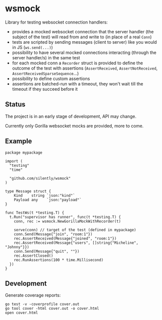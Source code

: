 # wsmock

Library for testing websocket connection handlers:

- provides a mocked websocket connection that the server handler (the subject of the test) will read from and write to (in place of a real `Conn`)
- tests are scripted by sending messages (client to server) like you would in JS (`ws.send(...)`)
- possibility to have several mocked connections interacting (through the server handler/s) in the same test
- for each mocked conn a `Recorder` struct is provided to define the outcome of the test with assertions (`AssertReceived`, `AssertNotReceived`, `AssertReceivedSparseSequence`...)
- possibility to define custom assertions
- assertions are batched-run with a timeout, they won't wait till the timeout if they succeed before it

## Status

The project is in an early stage of development, API may change.

Currently only Gorilla websocket mocks are provided, more to come.

## Example

```golang
package mypackage

import (
  "testing"
  "time"

  "github.com/silently/wsmock"
)

type Message struct {
	Kind    string `json:"kind"`
	Payload any    `json:"payload"`
}

func TestWs(t *testing.T) {
  t.Run("supervisor has runner", func(t *testing.T) {
    conn, rec := wsmock.NewGorillaMockWithRecorder(t)
    
    serve(conn) // target of the test (defined in mypackage)
    conn.Send(Message{"join", "room:1"})
    rec.AssertReceived(Message{"joined", "room:1"})
    rec.AssertReceived(Message{"users", []string{"Micheline", "Johnny"}})
    conn.Send(Message{"quit", ""})
    rec.AssertClosed()
    rec.RunAssertions(100 * time.Millisecond)
  })
}
```

## Development

Generate coverage reports:

```
go test -v -coverprofile cover.out
go tool cover -html cover.out -o cover.html
open cover.html
```
